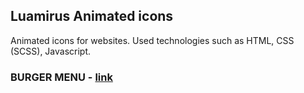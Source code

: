 ## Luamirus Animated icons

Animated icons for websites. Used technologies such as HTML, CSS (SCSS), Javascript.

### BURGER MENU - [link](https://luamoris.github.io/icons/burger/burger.html)
